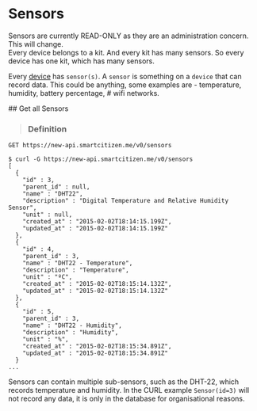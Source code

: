 # Sensors

<aside class='warning'>Sensors are currently READ-ONLY as they are an administration concern. This will change.</aside>

<aside class='notice'>Every device belongs to a kit. And every kit has many sensors. So every device has one kit, which has many sensors.</aside>

Every [device](#devices) has `sensor(s)`. A `sensor` is something on a `device` that can record data. This could be anything, some examples are - temperature, humidity, battery percentage, # wifi networks.

## Get all Sensors

> ### Definition
`GET https://new-api.smartcitizen.me/v0/sensors`

```shell
$ curl -G https://new-api.smartcitizen.me/v0/sensors
[
  {
    "id" : 3,
    "parent_id" : null,
    "name" : "DHT22",
    "description" : "Digital Temperature and Relative Humidity Sensor",
    "unit" : null,
    "created_at" : "2015-02-02T18:14:15.199Z",
    "updated_at" : "2015-02-02T18:14:15.199Z"
  },
  {
    "id" : 4,
    "parent_id" : 3,
    "name" : "DHT22 - Temperature",
    "description" : "Temperature",
    "unit" : "ºC",
    "created_at" : "2015-02-02T18:15:14.132Z",
    "updated_at" : "2015-02-02T18:15:14.132Z"
  },
  {
    "id" : 5,
    "parent_id" : 3,
    "name" : "DHT22 - Humidity",
    "description" : "Humidity",
    "unit" : "%",
    "created_at" : "2015-02-02T18:15:34.891Z",
    "updated_at" : "2015-02-02T18:15:34.891Z"
  }
...
```

Sensors can contain multiple sub-sensors, such as the DHT-22, which records temperature and humidity. In the CURL example `Sensor(id=3)` will not record any data, it is only in the database for organisational reasons.
